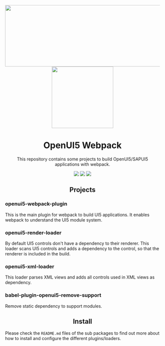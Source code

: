 <div align="center">
  <a href="http://openui5.org">
    <img width="571" height="200"
      src="http://openui5.org/images/OpenUI5_new_big_side.png">
  </a>
  <a href="https://github.com/webpack/webpack">
    <img width="200" height="200"
      src="https://webpack.js.org/assets/icon-square-big.svg">
  </a>
  <h1>OpenUI5 Webpack</h1>
  <p>This repository contains some projects to build OpenUI5/SAPUI5 applications with webpack.</p>
</div>

<p align="center">
  <a href="https://www.npmjs.com/package/openui5-webpack-plugin"><img src="https://img.shields.io/npm/v/openui5-webpack-plugin.svg?style=flat-square"></a>
  <a href="https://travis-ci.org/cevou/openui5-webpack-plugin"><img src="https://img.shields.io/travis/cevou/openui5-webpack/master.svg?style=flat-square"></a>
  <a href="https://coveralls.io/github/cevou/openui5-webpack"><img src="https://img.shields.io/coveralls/github/cevou/openui5-webpack.svg?style=flat-square"></a>
</p>

<h2 align="center">Projects</h2>

### openui5-webpack-plugin

This is the main plugin for webpack to build UI5 applications. It enables webpack to understand the UI5 module system.

### openui5-render-loader

By default UI5 controls don't have a dependency to their renderer. This loader scans UI5 controls and adds a dependency
to the control, so that the renderer is included in the build.

### openui5-xml-loader

This loader parses XML views and adds all controls used in XML views as dependency.

### babel-plugin-openui5-remove-support

Remove static dependency to support modules.

<h2 align="center">Install</h2>

Please check the `README.md` files of the sub packages to find out more about how to install and configure the 
different plugins/loaders. 
